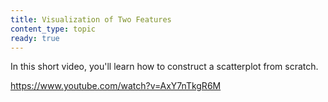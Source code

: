 ```yaml
---
title: Visualization of Two Features
content_type: topic
ready: true
---
```


In this short video, you'll learn how to construct a scatterplot from scratch. 

https://www.youtube.com/watch?v=AxY7nTkgR6M
